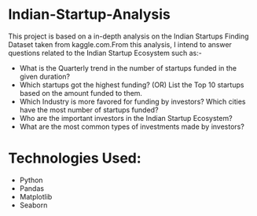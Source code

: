 # Indian-Startup-Analysis

This project is based on a in-depth analysis on the Indian Startups Finding Dataset taken from kaggle.com.From this analysis, I intend to answer questions related to the Indian Startup Ecosystem such as:-
<br>
<ul>
	<li>What is the Quarterly trend in the number of startups funded in the given duration?
</li>
	<li>Which startups got the highest funding? (OR) List the Top 10 startups based on the amount funded to them.</li>
	<li> 
Which Industry is more favored for funding by investors?
Which cities have the most number of startups funded?
</li>
	<li>Who are the important investors in the Indian Startup Ecosystem?
</li>
	<li>What are the most common types of investments made by investors?</li>
</ul>

# Technologies Used:
<ul>
	<li>Python</li>
	<li>Pandas</li>
	<li>Matplotlib</li>
	<li>Seaborn</li>
</ul>


